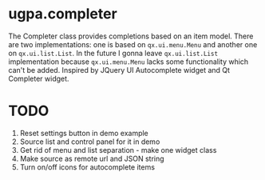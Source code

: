 # ugpa.completer
The Completer class provides completions based on an item model.
There are two implementations: one is based on `qx.ui.menu.Menu` and another one on `qx.ui.list.List`.
In the future I gonna leave `qx.ui.list.List` implementation because `qx.ui.menu.Menu` lacks some functionality which can't be added.
Inspired by JQuery UI Autocomplete widget and Qt Completer widget.

# TODO
1. Reset settings button in demo example
2. Source list and control panel for it in demo
3. Get rid of menu and list separation - make one widget class
4. Make source as remote url and JSON string
5. Turn on/off icons for autocomplete items